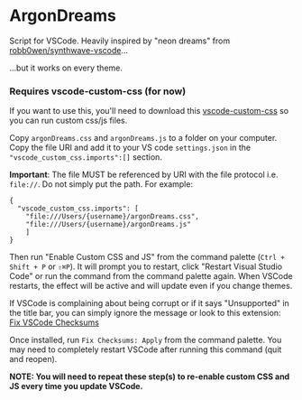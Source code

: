 # ArgonDreams
Script for VSCode. Heavily inspired by "neon dreams" from [robb0wen/synthwave-vscode](https://github.com/robb0wen/synthwave-vscode)...

...but it works on every theme.

### Requires vscode-custom-css (for now)

If you want to use this, you'll need to download this [vscode-custom-css](https://github.com/be5invis/vscode-custom-css) so you can run custom css/js files.

Copy `argonDreams.css` and `argonDreams.js` to a folder on your computer. Copy the file URI and add it to your VS code `settings.json` in the `"vscode_custom_css.imports":[]` section.

**Important**: The file MUST be referenced by URI with the file protocol i.e. `file://`. Do not simply put the path.
For example:
```
{
  "vscode_custom_css.imports": [
    "file:///Users/{username}/argonDreams.css",
    "file:///Users/{username}/argonDreams.js"
    ]
}
```

Then run "Enable Custom CSS and JS" from the command palette (`Ctrl + Shift + P` or `⇧⌘P`). It will prompt you to restart, click "Restart Visual Studio Code" or run the command from the command palette again. When VSCode restarts, the effect will be active and will update even if you change themes.

If VSCode is complaining about being corrupt or if it says "Unsupported" in the title bar, you can simply ignore the message or look to this extension:
[Fix VSCode Checksums](https://marketplace.visualstudio.com/items?itemName=lehni.vscode-fix-checksums 'Fix VSCode Checksums')

Once installed, run `Fix Checksums: Apply` from the command palette. You may need to completely restart VSCode after running this command (quit and reopen).

**NOTE: You will need to repeat these step(s) to re-enable custom CSS and JS every time you update VSCode.**
